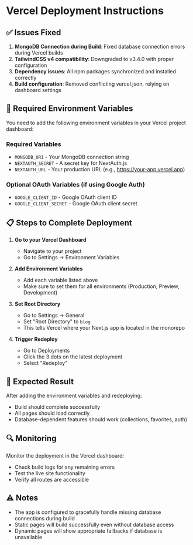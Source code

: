 # Vercel Deployment Instructions

## ✅ Issues Fixed

1. **MongoDB Connection during Build**: Fixed database connection errors during Vercel builds
2. **TailwindCSS v4 compatibility**: Downgraded to v3.4.0 with proper configuration
3. **Dependency issues**: All npm packages synchronized and installed correctly
4. **Build configuration**: Removed conflicting vercel.json, relying on dashboard settings

## 🔧 Required Environment Variables

You need to add the following environment variables in your Vercel project dashboard:

### Required Variables
- `MONGODB_URI` - Your MongoDB connection string
- `NEXTAUTH_SECRET` - A secret key for NextAuth.js
- `NEXTAUTH_URL` - Your production URL (e.g., https://your-app.vercel.app)

### Optional OAuth Variables (if using Google Auth)
- `GOOGLE_CLIENT_ID` - Google OAuth client ID
- `GOOGLE_CLIENT_SECRET` - Google OAuth client secret

## 📋 Steps to Complete Deployment

1. **Go to your Vercel Dashboard**
   - Navigate to your project
   - Go to Settings → Environment Variables

2. **Add Environment Variables**
   - Add each variable listed above
   - Make sure to set them for all environments (Production, Preview, Development)

3. **Set Root Directory**
   - Go to Settings → General
   - Set "Root Directory" to `blog`
   - This tells Vercel where your Next.js app is located in the monorepo

4. **Trigger Redeploy**
   - Go to Deployments
   - Click the 3 dots on the latest deployment
   - Select "Redeploy"

## 🚀 Expected Result

After adding the environment variables and redeploying:
- Build should complete successfully
- All pages should load correctly
- Database-dependent features should work (collections, favorites, auth)

## 🔍 Monitoring

Monitor the deployment in the Vercel dashboard:
- Check build logs for any remaining errors
- Test the live site functionality
- Verify all routes are accessible

## ⚠️ Notes

- The app is configured to gracefully handle missing database connections during build
- Static pages will build successfully even without database access
- Dynamic pages will show appropriate fallbacks if database is unavailable
